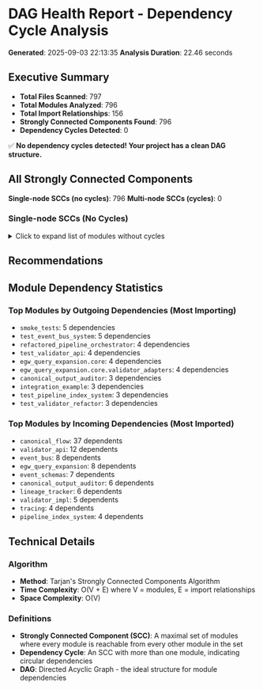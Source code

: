 # DAG Health Report - Dependency Cycle Analysis

**Generated**: 2025-09-03 22:13:35
**Analysis Duration**: 22.46 seconds

## Executive Summary

- **Total Files Scanned**: 797
- **Total Modules Analyzed**: 796
- **Total Import Relationships**: 156
- **Strongly Connected Components Found**: 796
- **Dependency Cycles Detected**: 0

✅ **No dependency cycles detected! Your project has a clean DAG structure.**

## All Strongly Connected Components

**Single-node SCCs (no cycles)**: 796
**Multi-node SCCs (cycles)**: 0


### Single-node SCCs (No Cycles)
<details>
<summary>Click to expand list of modules without cycles</summary>

- `cluster_execution_controller`
- `public_transformer_adapter`
- `meso_aggregator`
- `canonical_output_auditor`
- `test_canonical_audit`
- ``
- `architecture_tests.conftest`
- `architecture_tests`
- `debug_tests`
- `causal_graph`
- `tools`
- `tools.validate_adapters`
- `lineage_tracker`
- `tools.anti_corruption_adapters`
- `pdf_text_reader`
- `tests.integration.test_ingestion_preparation_dag`
- `stage_transition_controller`
- `test_stage_transition_controller`
- `dashboard`
- `tracing.demo`
- `Comprehensive Deterministic Pipeline Validator with Micro-Level Characterization`
- `tests.test_52s_synthesis_output`
- `canonical_flow.mathematical_enhancers.mathematical_compatibility_matrix`
- `canonical_flow`
- `canonical_flow.L_classification_evaluation.bridge_scoring_enhancer`
- `canonical_flow.interfaces.process_interface`
- `simple_test_math_enhancer`
- `canonical_flow.knowledge.knowledge_audit_demo`
- `exception_monitoring`
- `G_aggregation_reporting.meso_aggregator`
- `validator_api`
- `validator_impl.validators`
- `score_calculator`
- `models`
- `rubric_validator`
- `test_template`
- `validate_monitoring`
- `mathematical_compatibility_matrix`
- `canonical_flow.X_context_construction.08x_context_construction`
- `scripts.validate_dependency_compatibility`
- `canonical_flow.I_ingestion_preparation.normative_validator`
- `canonical_flow.T_integration_storage.compensation_engine`
- `contracts`
- `egw_query_expansion.core.m_c_c_engine_monotone_compliance_evaluator`
- `answer_synthesizer`
- `validator_impl.validation_service_impl`
- `validator`
- `dnp_alignment_engine`
- `manual_test_report`
- `kubernetes_istio_integration`
- `test_final_validation`
- `tools.refusal_matrix`
- `tests.test_53s_synthesis_output`
- `dashboard.ui_state`
- `module_distributed_processor`
- `test_distributed_validation_simple`
- `validator_impl`
- `evidence_processor_refactored`
- `validator_refactored`
- `test_validator_api`
- `table_extractor`
- `embedding_generator`
- `installation_diagnostics`
- `tools.nightly_deletion_scanner`
- `adapters.data_transfer_objects`
- `egw_query_expansion.core.total_ordering`
- `canonical_flow.ingestion`
- `G_aggregation_reporting`
- `canonical_flow.T_integration_storage`
- `egw_query_expansion.tests.test_confluent_orchestrator`
- `tests.test_code_quality_fixes`
- `canonical_flow.A_analysis_nlp.evidence_processor`
- `exception_telemetry`
- `canonical_flow.K_knowledge_extraction`
- `egw_query_expansion.core.immutable_context`
- `raw_data_generator`
- `orjson`
- `packager`
- `canonical_flow.I_ingestion_preparation.gate_validation_system`
- `canonical_flow.I_ingestion_preparation.bridge_ingestion_enhancer`
- `run_safety_demo`
- `examples.conformal_risk_demo`
- `retrieval_engine.lexical_index`
- `constraint_validator`
- `visual_testing_framework`
- `canonical_flow.mathematical_enhancers.analysis_enhancer`
- `calibration_safety_governance.auto_deactivation_monitor`
- `canonical_flow.R_search_retrieval.vector_index`
- `implementacion_mapeo`
- `tools.adapter_bridge_templates`
- `canonical_flow.mathematical_enhancers.hyperbolic_tensor_networks`
- `phases.L`
- `airflow_orchestrator`
- `egw_query_expansion.core.test_import_safety`
- `tests.test_report_compiler`
- `test_wasserstein_fisher_rao`
- `example_usage`
- `Comprehensive dependency analysis for PIROBOSTALES system Identifies root causes of import failures and dependency conflicts`
- `canonical_flow.I_ingestion_preparation`
- `egw_query_expansion.mocks.mock_numpy`
- `examples.early_error_detector_demo`
- `audit_logger`
- `canonical_flow.K_knowledge_extraction.advanced_knowledge_graph_builder`
- `tests.test_l_stage_preflight`
- `test_bridge_system`
- `analysis_nlp_orchestrator`
- `egw_query_expansion.tests.test_submodular_selector`
- `canonical_flow.L_classification_evaluation.demo_stage_orchestrator`
- `canonical_flow.O_orchestration_control.confluent_orchestrator`
- `canonical_flow.S_synthesis_output.test_57s_synthesis_output_component`
- `egw_query_expansion.core.pattern_matcher`
- `service_discovery`
- `tests.test_conformal_risk_system`
- `egw_query_expansion.tests.test_permutation_invariant_processor`
- `test_deps`
- `test_deps.module_a`
- `canonical_flow.X_context_construction.09x_context_construction`
- `evidence_validation_model`
- `tracing`
- `validate_tracing_system`
- `event_schemas`
- `event_bus`
- `egw_query_expansion.core.event_driven_orchestrator`
- `tests.test_api`
- `test_distributed_validation`
- `comprehensive_pipeline_orchestrator`
- `run_integrity_tests`
- `contract_diffs_report`
- `step_handlers`
- `validate_g_aggregation`
- `minimal_contract_scanner`
- `canonical_flow.T_integration_storage.analytics_enhancement`
- `architecture_fitness_functions`
- `canonical_flow.S_synthesis_output.test_55s_synthesis_output_component`
- `project_health_check`
- `tests.test_l_stage_assertions`
- `tests.test_tracing`
- `integration_example`
- `phases_import_linter_test`
- `scripts.validate_type_imports`
- `gcp_io`
- `standards_alignment.api`
- `stage_validation_middleware`
- `tracing.dashboard`
- `canonical_flow.L_classification_evaluation.question_registry`
- `test_validator_refactor`
- `phases.R`
- `scripts.validate_imports`
- `validate_comprehensive_ci_system`
- `canonical_flow.S_synthesis_output.57s_synthesis_output`
- `simple_g_aggregation_test`
- `pipeline_validation_system`
- `canonical_flow.calibration_dashboard`
- `egw_query_expansion.tests.test_safety_import`
- `PIPELINEORCHESTRATOR`
- `validate_operadic_implementation`
- `question_analyzer`
- `setup`
- `tracing.visualization`
- `tests.evaluation.test_audit_logger`
- `test_phase_layering_enforcement`
- `simple_test_macro_alignment`
- `phases._validation`
- `per_point_scoring_system_demo`
- `canonical_flow.pipeline_contract_annotations`
- `dashboard.persistence`
- `canonical_flow.evaluation.audit_logger`
- `canonical_flow.I_ingestion_preparation.preflight_validation`
- `scripts.setup_static_analysis`
- `canonical_flow.O_orchestration_control.deterministic_router`
- `scoring`
- `conformal_risk_certification_demo`
- `canonical_flow.K_knowledge_extraction.chunking_processor`
- `egw_query_expansion`
- `validate_installation`
- `tests.test_refusal`
- `report_compiler`
- `simple_test_final_report`
- `tests.test_56s_synthesis_output`
- `canonical_flow.knowledge`
- `validate_orchestrator`
- `tests.test_meso_aggregator`
- `egw_query_expansion.cli.__main__`
- `retrieval_engine`
- `schemas`
- `tests.test_evidence_system`
- `tests.test_phase_integration`
- `optimization_engine`
- `canonical_flow.L_classification_evaluation.score_calculator`
- `phases`
- `phases.demo_phase_usage`
- `gw_alignment`
- `canonical_flow.mathematical_enhancers.retrieval_enhancer`
- `question_level_scoring_pipeline`
- `egw_query_expansion.core.task_selector_demo`
- `GOVERNANCE`
- `tests.test_traceability`
- `ocr`
- `lexical_index`
- `deterministic_flow_risk_guard`
- `test_environment_automation`
- `dashboard.store`
- `serialization_config`
- `recovery_scripts`
- `tools.add_pipeline_annotations`
- `validate_mathematical_compatibility_matrix_minimal`
- `quick_l_stage_test`
- `validate_ccc_system`
- `environment_setup_automation`
- `serializable_wrappers`
- `canonical_flow.A_analysis_nlp.bridge_analysis_enhancer`
- `total_ordering_base`
- `test_deterministic_hash`
- `evidence_system`
- `canonical_flow.K_knowledge_extraction.entity_concept_extractor`
- `canonical_flow.I_ingestion_preparation.pdf_reader`
- `scripts.run_strict_analysis`
- `canonical_flow.analysis.audit_logger`
- `canonical_flow.L_classification_evaluation.conformal_prediction`
- `canonical_flow.A_analysis_nlp.question_analyzer`
- `test_canonical_auditor_deterministic`
- `json_canonicalizer`
- `src.stages.K_knowledge_extraction.deterministic_embedder`
- `tools.ci_ccc_integration`
- `alert_system`
- `tests.test_answer_formatter`
- `tests.test_retriever_determinism`
- `canonical_flow.O_orchestration_control.exception_telemetry`
- `test_integration_layer`
- `phases.I`
- `path_verification`
- `stage_justification_framework`
- `evidence_processor`
- `canonical_flow.knowledge.knowledge_audit_system`
- `tests.test_snapshot_contract`
- `canonical_web_server`
- `ComprehensiveStaticAudit`
- `retrieval_trace`
- `G_aggregation_reporting.report_compiler`
- `tools.embargo_cli`
- `tests.test_basic_functionality`
- `fix_remaining_imports`
- `canonical_flow.G_aggregation_reporting`
- `test_hash_policies_simple`
- `tracing.dag_observability`
- `tools.dependency_audit`
- `standards_alignment.stable_gw_aligner`
- `contract_adapters`
- `canonical_flow.A_analysis_nlp.decalogo_question_registry`
- `test_deps.module_c`
- `adaptive_scoring_engine`
- `dnp_alignment_adapter`
- `smoke_tests`
- `hypothesis_module`
- `validate_thresholds`
- `egw_query_expansion.core.safety_controller`
- `calibration_safety_governance.orchestrator`
- `tracing.decorators`
- `dependency_manager`
- `simple_import_test`
- `test_synthesis_integration`
- `run_macro_alignment_demo`
- `validator_api.interfaces`
- `egw_query_expansion.core.query_generator`
- `tests.conftest`
- `canonical_flow.L_classification_evaluation.evidence_adapter`
- `pdf_reader`
- `test_validator`
- `canonical_flow.L_classification_evaluation.test_composition_trace`
- `automated_dependency_resolution`
- `tools.dep_doctor`
- `run_comprehensive_validation`
- `canonical_flow.R_search_retrieval.hybrid_retrieval_core`
- `calibration_safety_governance.preflight_validator`
- `tests.test_constraint_validator`
- `canonical_flow.L_classification_evaluation.decalogo_scoring_system`
- `canonical_flow.knowledge.preflight_validator`
- `macro_alignment_calculator`
- `validate_anti_corruption_adapters`
- `test_deterministic_hashing_simple`
- `canonical_flow.R_search_retrieval.bridge_retrieval_enhancer`
- `pipeline_value_analysis_system`
- `canonical_flow.analysis.audit_validation`
- `validate_mathematical_pipeline`
- `fault_injector`
- `event_driven_validator`
- `validate_l_orchestrator`
- `scripts.detect_circular_imports`
- `validate_refactor`
- `tools.generate_flux_report`
- `canonical_flow.O_orchestration_control.core_orchestrator`
- `test_integration_canonical_auditor`
- `submodular_selector_demo`
- `canonical_flow.mathematical_enhancers.ingestion_enhancer`
- `validator_api.validation_interfaces`
- `canonical_flow.O_orchestration_control.constraint_validator`
- `egw_query_expansion.mocks`
- `phases.S`
- `run_basic_tests`
- `tools.demo_codemod_phase`
- `scripts.check_star_imports`
- `standards_alignment.graph_ops`
- `pipeline_orchestrator_audit`
- `audit_last_execution`
- `main`
- `canonical_flow.R_search_retrieval.lexical_index_base`
- `validate_analysis_nlp_components`
- `canonical_flow.S_synthesis_output.56s_synthesis_output`
- `canonical_flow.L_classification_evaluation.test_evidence_adapter`
- `mutation_testing_config`
- `handoff_validation_system`
- `canonical_flow.K_knowledge_extraction.gate_validator`
- `tests.test_contract_validation`
- `canonical_flow.O_orchestration_control.alert_system`
- `tests.integration.test_municipal_plans_integration`
- `test_simple_import`
- `validate_dag_observability`
- `canonical_flow.O_orchestration_control.decision_engine`
- `tests.test_total_ordering`
- `egw_query_expansion.tests.test_auto_enhancement_orchestrator`
- `standards_alignment.patterns`
- `pipeline_index_system`
- `demo_pipeline_index`
- `canonical_flow.L_classification_evaluation.test_conformal_prediction`
- `event_driven_orchestrator`
- `tests.test_workflow_normalize`
- `validate_setup`
- `canonical_flow.X_context_construction.test_10x_context_construction_component`
- `validate_import_safety`
- `repository_scanner`
- `run_inventory_scan`
- `simple_test_hyperbolic`
- `distributed_processor`
- `refactored_pipeline_orchestrator`
- `test_event_bus_system`
- `tests.test_deterministic_canonical_audit`
- `validate_phase_implementation`
- `validate_phase_layering_architecture`
- `architecture_tests.test_import_graph_analysis`
- `canonical_flow.L_classification_evaluation.stage_orchestrator`
- `egw_query_expansion.core.import_safety`
- `automated_dependency_resolver`
- `dependency_analysis_tool`
- `adapters.lineage_tracker`
- `canonical_flow.I_ingestion_preparation.05I_raw_data_generator`
- `pattern_matcher`
- `egw_query_expansion.tests.test_distributed_processor`
- `canonical_flow.pipeline_state_manager`
- `run_code_quality_tests`
- `tests.integration.test_k_knowledge_extraction_workflow`
- `validate_version_matrix`
- `canonical_flow.owner_assignment_system`
- `egw_query_expansion.configs`
- `simple_integrity_test`
- `example_constraint_usage`
- `canonical_flow.L_classification_evaluation`
- `canonical_flow.mathematical_enhancers.scoring_enhancer`
- `config_consolidated`
- `example_lineage_usage`
- `canonical_flow.analysis`
- `validate_handoff_system`
- `advanced_loader`
- `validate_advanced_loader`
- `integration_layer`
- `tools.test_controlled_deletion`
- `tests`
- `atroz_integration_example`
- `run_integration_tests`
- `canonical_flow.X_context_construction.immutable_context`
- `run_pipeline_analysis`
- `simple_test`
- `simple_integration_test`
- `tests.test_57s_synthesis_output`
- `validate_pipeline_dependencies`
- `scripts.generate_analysis_report`
- `canonical_flow.mathematical_enhancers.context_enhancer`
- `canonical_flow.mathematical_enhancers.api_interfaces`
- `calibration_safety_governance.demo_orchestration`
- `canonical_flow.O_orchestration_control.distributed_processor`
- `canonical_flow.K_knowledge_extraction.knowledge_validator`
- `canonical_flow.S_synthesis_output.55s_synthesis_output_component`
- `standards_alignment`
- `fix_imports_venv`
- `contract_system`
- `tracing.otel_tracer`
- `tools.rc_check`
- `validate_dashboard_implementation`
- `dashboard.state_manager`
- `validate_decalogo_registry`
- `simple_meso_test`
- `pipeline_dag_visualizer`
- `canonical_flow.analysis.per_point_scoring_system`
- `egw_query_expansion.tests.test_event_driven_orchestrator`
- `canonical_flow.X_context_construction.10x_context_construction_component`
- `canonical_flow.mathematical_enhancers.orchestration_enhancer`
- `scripts.pre_commit_hook`
- `count_components`
- `tests.test_lineage_tracker`
- `process_inventory`
- `canonical_flow.L_classification_evaluation.test_stage_orchestrator`
- `tools.scaffold_canonical_modules`
- `traceability`
- `canonical_flow.mathematical_enhancers`
- `egw_query_expansion.core.conformal_risk_control`
- `validate_safety_controller`
- `validate_standardization`
- `decision_engine`
- `phases_demo`
- `phases.G`
- `monitoring_dashboard`
- `run_refusal_tests`
- `tools.depfix`
- `canonical_flow.O_orchestration_control.adaptive_controller`
- `run_g_aggregation_tests`
- `egw_query_expansion.mocks.mock_faiss`
- `core_orchestrator`
- `tests.test_calibration_ci`
- `feature_extractor`
- `egw_query_expansion.core.hash_policies`
- `tests.test_pic`
- `canonical_flow.S_synthesis_output.57s_synthesis_output_component`
- `validate_deterministic_embedder`
- `adapters.integration_example`
- `egw_query_expansion.core.early_error_detector`
- `ci_mutation_testing`
- `canonical_flow.interfaces.telemetry`
- `egw_query_expansion.tests.test_validator_adapters`
- `canonical_flow.calibration.calibration_artifacts`
- `egw_query_expansion.mocks.mock_sklearn`
- `tests.test_code_quality_fixes_minimal`
- `analysis_nlp`
- `setup_visual_testing`
- `workflow_engine`
- `pipeline_autoscan`
- `phases.K`
- `egw_query_expansion.core.m_c_c_label_evaluation_engine`
- `scripts.runtime_import_guard`
- `tools.organize_canonical_structure`
- `decalogo_question_registry`
- `canonical_flow.interfaces`
- `tools.ccc_validator`
- `validate_meso_aggregator`
- `pipeline_orchestrator`
- `canonical_flow.X_context_construction.09x_context_construction_component`
- `run_audit_validation`
- `improved_mapeo`
- `egw_query_expansion.core.submodular_task_selector`
- `tools.test_anti_corruption_adapters_simple`
- `tests.test_g_aggregation_integration`
- `hypothesis_module.strategies`
- `canonical_flow.mathematical_enhancers.integration_enhancer`
- `egw_query_expansion.tests`
- `EXTRACTOR DE EVIDENCIAS CONTEXTUAL`
- `test_hash_policies_direct`
- `adaptive_controller`
- `evaluation_driven_processor`
- `enhanced_core_orchestrator`
- `egw_query_expansion.core.gw_alignment`
- `validate_recovery_system`
- `causal_dnp_framework`
- `scripts.bulk_annotate_components`
- `run_mcc_tests`
- `canonical_flow.O_orchestration_control.circuit_breaker`
- `compensation_engine`
- `normative_validator`
- `validate_stage_middleware`
- `tests.test_deterministic_router_simple`
- `phases.O`
- `knowledge_extraction_error_handler`
- `tools.retrieval_trace`
- `tools.certificate_generator`
- `intelligent_recommendation_engine`
- `canonical_flow.O_orchestration_control.rubric_validator`
- `tools.canonical_cojoin_auditor`
- `tests.test_comprehensive_validation_ci`
- `examples.tracing_example`
- `egw_query_expansion.cli`
- `adapters.import_blocker`
- `examples.event_bus_demo`
- `examples`
- `canonical_flow.evaluation`
- `canonical_flow.analysis.test_artifact_generator`
- `test_phases_structure`
- `tests.test_full_deterministic_router`
- `egw_query_expansion.mocks.mock_utils`
- `calibration_safety_governance.test_orchestration_system`
- `conformal_risk_demo`
- `stream_processor`
- `canonical_flow.X_context_construction.11x_context_construction_component`
- `canonical_flow.O_orchestration_control.contract_validator`
- `canonical_flow.O_orchestration_control.evidence_router`
- `canonical_flow.L_classification_evaluation.demo_schema_validation`
- `canonical_flow.A_analysis_nlp.extractor_evidencias_contextual`
- `canonical_flow.R_search_retrieval.reranker`
- `semantic_reranking`
- `atroz_api_demo`
- `validator_api.dtos`
- `deterministic_shield`
- `simple_contract_test`
- `canonical_flow.S_synthesis_output.answer_synthesizer`
- `tools.apply_adv_graphics_stack`
- `debug_orchestrator`
- `retrieval_engine.vector_index`
- `tools.fault_injector`
- `demo_z3_integration`
- `canonical_flow.G_aggregation_reporting.meso_aggregator`
- `egw_query_expansion.core.mathematical_safety_controller`
- `theory_validator`
- `generate_inventory`
- `tests.test_stable_gw_aligner`
- `test_pipeline_index_system`
- `add_annotations_batch`
- `canonical_flow.O_orchestration_control.backpressure_manager`
- `canonical_flow.L_classification_evaluation.conformal_risk_control`
- `circuit_breaker`
- `workflow_definitions`
- `egw_query_expansion.core.context_adapter`
- `run_canonical_stability`
- `phases.T`
- `monitoring_stack`
- `egw_query_expansion.core.auto_enhancement_orchestrator`
- `canonical_flow.A_analysis_nlp.evidence_validation_model`
- `canonical_flow.mathematical_enhancers.mathematical_pipeline_coordinator`
- `microservices`
- `validate_memory_optimizations`
- `egw_query_expansion.core.deterministic_hashing`
- `test_determinism_verification`
- `connection_pool`
- `canonical_flow.component_scanner_update`
- `canonical_flow.K_knowledge_extraction.causal_graph_constructor`
- `dashboard.backend_state`
- `canonical_flow.mathematical_enhancers.aggregation_enhancer`
- `canonical_flow.X_context_construction.context_adapter`
- `canonical_flow.K_knowledge_extraction.bridge_knowledge_enhancer`
- `test_property_tests_manual`
- `canonical_flow.R_search_retrieval`
- `canonical_flow.L_classification_evaluation.adaptive_scoring_engine`
- `tools.sort_sanity`
- `canonical_flow.I_ingestion_preparation.feature_extractor`
- `tests.test_gw_alignment`
- `egw_query_expansion.core.validator_adapters`
- `run_k_workflow_tests`
- `validate_audit_system`
- `canonical_flow.T_integration_storage.feedback_loop`
- `calibration_safety_governance`
- `egw_query_expansion.tests.test_early_error_detector`
- `data_models`
- `determinism_verification_system`
- `canonical_flow.L_classification_evaluation.schemas`
- `test_visual_framework`
- `canonical_flow.G_aggregation_reporting.audit_logger`
- `answer_synthesizer_backup`
- `tests.test_pdf_error_handling`
- `canonical_flow.bridge_registry`
- `test_immutable_context_integration`
- `tools.import_linter_config`
- `canonical_flow.X_context_construction.bridge_context_enhancer`
- `canonical_flow.X_context_construction.test_11x_context_construction_component`
- `test_recovery_scripts`
- `tools.apply_academic_essay`
- `demo_import_safety`
- `tests.test_dependency_compatibility`
- `egw_query_expansion.tests.test_beir_evaluation`
- `architecture_tests.test_phase_enforcement`
- `egw_query_expansion.core.deterministic_router`
- `tools.label_explain`
- `canonical_flow.analysis.test_unit_artifact_generator`
- `canonical_flow.analysis.integration_demo`
- `tests.test_09x_context_construction`
- `validate_contract_imports`
- `test_deps.module_b`
- `egw_query_expansion.tests.test_conformal_risk_control`
- `canonical_flow.X_context_construction.12x_context_construction_component`
- `metrics_collector`
- `tests.performance.test_benchmarks`
- `egw_query_expansion.core.project_analyzer`
- `canonical_flow.G_aggregation_reporting.report_compiler`
- `tools.ot_digest`
- `tests.test_08x_context_construction`
- `tests.test_deterministic_retrieval`
- `canonical_flow.T_integration_storage.bridge_integration_enhancer`
- `hybrid_retrieval`
- `canonical_flow.mathematical_enhancers.pre_flight_validator`
- `hybrid_retrieval_bridge`
- `canonical_flow.A_analysis_nlp.implementacion_mapeo`
- `comprehensive_import_validator`
- `canonical_flow.O_orchestration_control.exception_monitoring`
- `egw_query_expansion.core.event_schemas`
- `canonical_flow.S_synthesis_output.52s_synthesis_output`
- `egw_query_expansion.core.confluent_orchestrator`
- `text_analyzer`
- `calibration_safety_governance.provenance_tracker`
- `feedback_loop`
- `tools.snapshot_guard`
- `tools.plan_diff`
- `inventory_validator`
- `dependency_analysis_module`
- `canonical_flow.A_analysis_nlp`
- `tests.test_snapshot_integration`
- `standards_alignment.gw_alignment`
- `validate_decalogo_artifacts`
- `phases_validation`
- `canonical_flow.S_synthesis_output.test_56s_synthesis_output_component`
- `canonical_flow.governance_ui_integration`
- `tests.test_12x_context_construction`
- `canonical_flow.calibration`
- `tests.test_54s_synthesis_output`
- `contracts_validation_utility`
- `scripts.validate_phase_enforcement`
- `canonical_flow.analysis.macro_alignment`
- `egw_query_expansion.tests.test_library_compatibility`
- `canonical_flow.G_aggregation_reporting.bridge_aggregation_enhancer`
- `evidence_router`
- `tests.test_ot_alignment`
- `metadata`
- `canonical_flow.O_orchestration_control.bridge_orchestration_enhancer`
- `validate_k_workflow_tests`
- `canonical_flow.configuration_injection`
- `canonical_flow.interfaces.demo_standardization`
- `validate_dependencies`
- `canonical_flow.S_synthesis_output.55s_synthesis_output`
- `canonical_flow.O_orchestration_control.enhanced_core_orchestrator`
- `validate_mathematical_compatibility_matrix`
- `test_annotation_scanner`
- `query_generator`
- `egw_query_expansion.core`
- `contract_validator`
- `run_trace_demo`
- `tests.test_55s_synthesis_output`
- `tests.test_l_stage_determinism`
- `schemas.api_models`
- `egw_query_expansion.core.event_bus`
- `run_l_stage_tests`
- `canonical_flow.A_analysis_nlp.evaluation_driven_processor`
- `fix_syntax_errors`
- `validate_decalogo`
- `snapshot_manager`
- `canonical_flow.S_synthesis_output.53s_synthesis_output_component`
- `egw_query_expansion.tests.test_immutable_context`
- `tests.test_import`
- `canonical_flow.K_knowledge_extraction.embedding_builder`
- `tests.test_mcc`
- `validate_audit_logger`
- `egw_query_expansion.cli.troubleshoot`
- `canonical_flow.X_context_construction.lineage_tracker`
- `update_distributed_processor_demo`
- `egw_query_expansion.tests.test_event_schemas`
- `run_demo_quick`
- `tests.test_evidence_validation`
- `canonical_flow.A_analysis_nlp.adaptive_analyzer`
- `schema_registry`
- `phases.A`
- `egw_query_expansion.tests.test_event_bus`
- `EnvironmentVerification`
- `data_integrity_checker`
- `contracts.demo_integration`
- `Copia de pattern_matcher`
- `retrieval_engine.hybrid_retriever`
- `test_pipeline_index_basic`
- `canonical_flow.mathematical_enhancers.knowledge_enhancer`
- `canonical_flow.X_context_construction.10x_context_construction`
- `egw_query_expansion.tests.test_hash_policies`
- `quickstart_notebook`
- `tools.scaffold_canonical`
- `egw_query_expansion.core.hybrid_retrieval`
- `adapters.schema_mismatch_logger`
- `simple_test_decalogo`
- `canonical_flow.S_synthesis_output.53s_synthesis_output`
- `tracing.back_edge_detector`
- `canonical_flow.S_synthesis_output.52s_synthesis_output_component`
- `tools.controlled_deletion_system`
- `tracing.integration_demo`
- `canonical_flow.analysis.dimension_aggregator`
- `schemas.pipeline_schemas`
- `src:nlp_engine:semantic_inference_engine`
- `validate_script`
- `tarjan_scc_detector`
- `egw_query_expansion.mathematical_foundations`
- `tests.test_snapshot`
- `canonical_flow.S_synthesis_output.54s_synthesis_output_component`
- `canonical_flow.S_synthesis_output.56s_synthesis_output_component`
- `canonical_flow.O_orchestration_control.airflow_orchestrator`
- `canonical_flow.S_synthesis_output.test_54s_synthesis_output_component`
- `validate_feature_extractor`
- `tools.pic_probe`
- `canonical_flow.L_classification_evaluation.test_thresholds_integration`
- `egw_query_expansion.tests.test_mathematical_safety_controller`
- `tools.setup_deletion_cron`
- `canonical_flow.R_search_retrieval.lexical_index`
- `adapters.demo_adapter_usage`
- `config_loader`
- `validate_atroz_server`
- `validate_parallel_processor`
- `semantic_reranking.reranker`
- `canonical_flow.analysis.dnp_causal_correction_system`
- `validate_bridge_system`
- `tools.codemod_phase`
- `validate_registry`
- `tests.test_10x_context_construction`
- `canonical_flow.calibration.calibration_dashboard`
- `canonical_flow.I_ingestion_preparation.advanced_loader`
- `tools.demo_adapters`
- `canonical_flow.T_integration_storage.metrics_collector`
- `dashboard.transitions`
- `egw_query_expansion.tests.test_deterministic_router`
- `canonical_flow.R_search_retrieval.hybrid_retriever`
- `canonical_flow.K_knowledge_extraction.causal_graph`
- `tools.test_anti_corruption_adapters`
- `canonical_flow.S_synthesis_output.bridge_synthesis_enhancer`
- `installation_troubleshooting`
- `confidence_quality_metrics`
- `tests.test_11x_context_construction`
- `validator_impl.evidence_processors`
- `validator_impl.factories`
- `validator_impl.pdt_validator`
- `canonical_flow.R_search_retrieval.hybrid_retrieval_bridge`
- `adaptive_analyzer`
- `test_standardization_interfaces`
- `canonical_flow.X_context_construction`
- `canonical_flow.interfaces.module_inspector`
- `test_serializable_wrappers`
- `run_contract_validation`
- `canonical_flow.X_context_construction.12x_context_construction`
- `tests.test_immutable_context_basic`
- `canonical_flow.R_search_retrieval.deterministic_hybrid_retrieval`
- `test_owner_assignment_system`
- `egw_query_expansion.tests.test_submodular_task_selector`
- `egw_query_expansion.installation_diagnostics`
- `egw_query_expansion.core.linear_type_enforcer`
- `validate_mathematical_foundations`
- `tests.test_controlled_deletion_system`
- `simple_validation_test`
- `scripts.check_circular_imports`
- `canonical_flow.A_analysis_nlp.refactored_stage_orchestrator`
- `canonical_flow.X_context_construction.11x_context_construction`
- `canonical_flow.interfaces.auto_instrumenter`
- `embedding_builder`
- `microservices.tracing`
- `canonical_flow.A_analysis_nlp.dnp_alignment_adapter`
- `tests.test_rc`
- `tracing.integration`
- `canonical_flow.X_context_construction.test_12x_context_construction_component`
- `structure_parser`
- `run_canonical_audit_demo`
- `adapters`
- `validate_pipeline_analysis`
- `tests.test_toc`
- `egw_query_expansion.mocks.mock_torch`
- `canonical_flow.K_knowledge_extraction.dnp_alignment_analyzer`
- `contracts.schemas`
- `tests.test_routing_contract`
- `canonical_flow.analysis.artifact_generator`
- `tools.audit_trail`
- `canonical_flow.S_synthesis_output.answer_formatter`
- `run_tests`
- `tests.test_fixtures`
- `deterministic_pipeline_validator`
- `analytics_enhancement`
- `canonical_flow.R_search_retrieval.intelligent_recommendation_engine`
- `canonical_flow.S_synthesis_output`
- `canonical_flow.K_knowledge_extraction.causal_dnp_framework`
- `canonical_flow.T_integration_storage.optimization_engine`
- `answer_formatter`
- `tests.test_bmc`
- `validate_owner_assignment_system`
- `canonical_flow.O_orchestration_control`
- `egw_query_expansion.tests.test_mathematical_foundations`
- `recovery_system`
- `canonical_flow.T_integration_storage.storage_validator`
- `audit_trail`
- `phases.backward_compatibility`
- `run_contract_analysis`
- `setup_pipeline_index`
- `pdf_processing_error_handler`
- `validate_l_stage_tests`
- `tests.test_evidence_processor`
- `contract_analysis_scanner`
- `canonical_flow.L_classification_evaluation.test_schemas`
- `canonical_flow.S_synthesis_output.54s_synthesis_output`
- `telemetry_collector`
- `tools.canonical_path_auditor`
- `canonical_flow.I_ingestion_preparation.ingestion_orchestrator`
- `egw_query_expansion.core.permutation_invariant_processor`
- `normalizer`
- `canonical_flow.K_knowledge_extraction.embedding_generator`
- `adapters.retrieval_analysis_adapter`
- `parallel_processor`
- `tests.test_ffc`
- `deterministic_hybrid_retrieval`
- `canonical_flow.K_knowledge_extraction.test_causal_graph_constructor`
- `validate_pipeline_index`
- `document_processor`
- `egw_query_expansion.tests.test_deterministic_hashing`
- `phases.X`
- `contracts.test_schemas`
- `validator_impl.evidence_processor_impl`

</details>

## Recommendations

## Module Dependency Statistics

### Top Modules by Outgoing Dependencies (Most Importing)
- `smoke_tests`: 5 dependencies
- `test_event_bus_system`: 5 dependencies
- `refactored_pipeline_orchestrator`: 4 dependencies
- `test_validator_api`: 4 dependencies
- `egw_query_expansion.core`: 4 dependencies
- `egw_query_expansion.core.validator_adapters`: 4 dependencies
- `canonical_output_auditor`: 3 dependencies
- `integration_example`: 3 dependencies
- `test_pipeline_index_system`: 3 dependencies
- `test_validator_refactor`: 3 dependencies

### Top Modules by Incoming Dependencies (Most Imported)
- `canonical_flow`: 37 dependents
- `validator_api`: 12 dependents
- `event_bus`: 8 dependents
- `egw_query_expansion`: 8 dependents
- `event_schemas`: 7 dependents
- `canonical_output_auditor`: 6 dependents
- `lineage_tracker`: 6 dependents
- `validator_impl`: 5 dependents
- `tracing`: 4 dependents
- `pipeline_index_system`: 4 dependents

## Technical Details

### Algorithm
- **Method**: Tarjan's Strongly Connected Components Algorithm
- **Time Complexity**: O(V + E) where V = modules, E = import relationships
- **Space Complexity**: O(V)

### Definitions
- **Strongly Connected Component (SCC)**: A maximal set of modules where every module is reachable from every other module in the set
- **Dependency Cycle**: An SCC with more than one module, indicating circular dependencies
- **DAG**: Directed Acyclic Graph - the ideal structure for module dependencies
